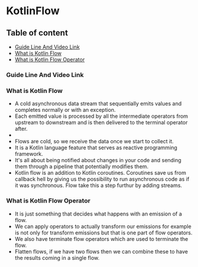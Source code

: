 # KotlinFlow
## Table of content
* [Guide Line And Video Link](#Guide-Line-And-Video-Link)
* [What is Kotlin Flow](#What-is-Kotlin-Flow)
* [What is Kotlin Flow Operator](#What-is-Kotlin-Flow-Operator)


### Guide Line And Video Link

### What is Kotlin Flow
* A cold asynchronous data stream that sequentially emits values and completes normally or with an exception.
* Each emitted value is processed by all the intermediate operators from upstream to downstream and is then delivered to the terminal operator after.
* 
* Flows are cold, so we receive the data once we start to collect it.
* It is a Kotlin language feature that serves as reactive programming framework.
* It's all about being notified about changes in your code and sending them through a pipeline that potentially modifies them.
* Kotlin flow is an addition to Kotlin coroutines. Coroutines save us from callback hell by giving us the possibility to run asynchronous code as if it was synchronous.
  Flow take this a step furthur by adding streams.

### What is Kotlin Flow Operator
* It is just something that decides what happens with an emission of a flow.
* We can apply operators to actually transform our emissions for example is not only for transform emissions but that is one part of flow operators.
* We also have terminate flow operators which are used to terminate the flow.
* Flatten flows, if we have two flows then we can combine these to have the results coming in a single flow.

